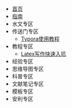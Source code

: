 - [首页](/README)
- [指南](/guide)
- 水文专区
- 传送门专区
    - [Typora使用教程](/portal/typora.md)
- 教程专区
    - [Latex写作快速入坑](/latex-learning)
- 经验专区
- 思维导图专区
- 科普专区
- 文献笔记专区
- 模板专区
- 安利专区